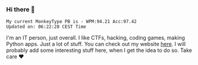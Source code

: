 ### Hi there 👋
<!-- PB START -->
```
My current MonkeyType PB is - WPM:94.21 Acc:97.42
Updated on: 06:22:28 CEST Time
```
<!-- PB END -->
I'm an IT person, just overall. I like CTFs, hacking, coding games, making Python apps. Just a lot of stuff.
You can check out my website [here](https://skill3472.github.io/).
I will probably add some interesting stuff here, when I get the idea to do so. Take care ❤️
